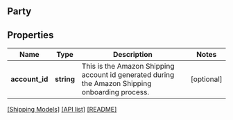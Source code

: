 ## Party

## Properties

Name | Type | Description | Notes
------------ | ------------- | ------------- | -------------
**account_id** | **string** | This is the Amazon Shipping account id generated during the Amazon Shipping onboarding process. | [optional]

[[Shipping Models]](../) [[API list]](../../Api) [[README]](../../../README.md)
